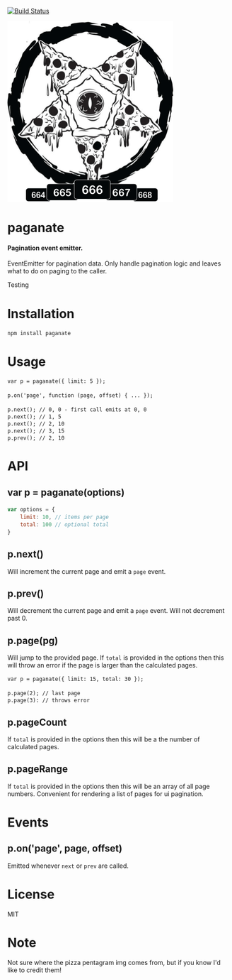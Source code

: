 [![Build Status](https://travis-ci.org/derekr/paganate.svg?branch=master)](https://travis-ci.org/derekr/paganate)

![](https://raw.githubusercontent.com/derekr/paganate/master/paganate.png)

# paganate
#### Pagination event emitter.

EventEmitter for pagination data. Only handle pagination logic and leaves
what to do on paging to the caller.

Testing

# Installation

```
npm install paganate
```

# Usage

```
var p = paganate({ limit: 5 });

p.on('page', function (page, offset) { ... });

p.next(); // 0, 0 - first call emits at 0, 0
p.next(); // 1, 5
p.next(); // 2, 10
p.next(); // 3, 15
p.prev(); // 2, 10
```

# API

## var p = paganate(options)

```js
var options = {
    limit: 10, // items per page
    total: 100 // optional total
}
```

## p.next()

Will increment the current page and emit a `page` event.

## p.prev()

Will decrement the current page and emit a `page` event.
Will not decrement past 0.

## p.page(pg)

Will jump to the provided page. If `total` is provided in the options then
this will throw an error if the page is larger than the calculated pages.

```
var p = paganate({ limit: 15, total: 30 });

p.page(2); // last page
p.page(3): // throws error
```

## p.pageCount

If `total` is provided in the options then this will be a the number of
calculated pages.

## p.pageRange

If `total` is provided in the options then this will be an array of all
page numbers. Convenient for rendering a list of pages for ui pagination.

# Events

## p.on('page', page, offset)

Emitted whenever `next` or `prev` are called.

# License

MIT

# Note

Not sure where the pizza pentagram img comes from, but if you
know I'd like to credit them!
